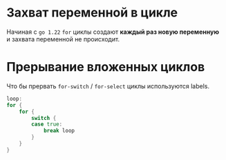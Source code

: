 # Захват переменной в цикле
Начиная с `go 1.22` `for` циклы создают **каждый раз новую переменную** и захвата переменной не происходит.
# Прерывание вложенных циклов
Что бы прервать `for-switch` / `for-select` циклы используются labels.
```go
loop:
for {
	for {
		switch {
		case true:
			break loop
		}
	}
}
```